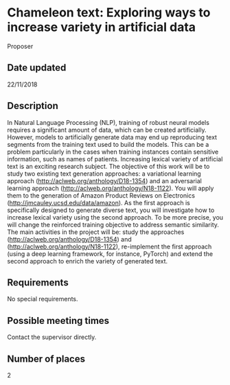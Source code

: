 # Chameleon text: Exploring ways to increase variety in artificial data
Proposer

## Date updated

22/11/2018

## Description

In Natural Language Processing (NLP), training of robust neural models requires a significant amount of data, which can be created artificially. However, models to artificially generate data may end up reproducing text segments from the training text used to build the models. This can be a problem particularly in the cases when training instances contain sensitive information, such as names of patients. Increasing lexical variety of artificial text is an exciting research subject. The objective of this work will be to study two existing text generation approaches: a variational learning approach (http://aclweb.org/anthology/D18-1354) and an adversarial learning approach (http://aclweb.org/anthology/N18-1122). You will apply them to the generation of Amazon Product Reviews on Electronics (http://jmcauley.ucsd.edu/data/amazon). As the first approach is specifically designed to generate diverse text, you will investigate how to increase lexical variety using the second approach. To be more precise, you will change the reinforced training objective to address semantic similarity. The main activities in the project will be: study the approaches (http://aclweb.org/anthology/D18-1354) and (http://aclweb.org/anthology/N18-1122), re-implement the first approach (using a deep learning framework, for instance, PyTorch) and extend the second approach to enrich the variety of generated text.

## Requirements

No special requirements.

## Possible meeting times

Contact the supervisor directly.

## Number of places

2
